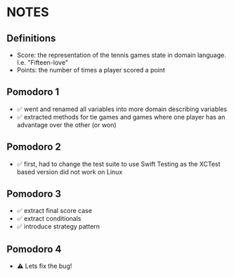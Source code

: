 #  NOTES

## Definitions
* Score: the representation of the tennis games state in domain language. I.e. "Fifteen-love"
* Points: the number of times a player scored a point

## Pomodoro 1
- ✅ went and renamed all variables into more domain describing variables
- ✅ extracted methods for tie games and games where one player has an advantage over the other (or won)

## Pomodoro 2
- ✅ first, had to change the test suite to use Swift Testing as the XCTest based version did not work on Linux

## Pomodoro 3
- ✅ extract final score case
- ✅ extract conditionals
- ✅ introduce strategy pattern

## Pomodoro 4
- ⚠️ Lets fix the bug!